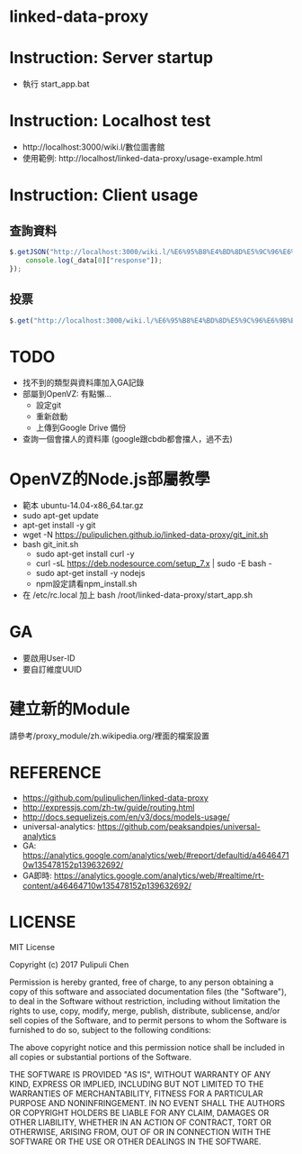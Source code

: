 # linked-data-proxy

# Instruction: Server startup

- 執行 start_app.bat

# Instruction: Localhost test
- http://localhost:3000/wiki.l/數位圖書館
- 使用範例: http://localhost/linked-data-proxy/usage-example.html

# Instruction: Client usage
## 查詢資料

```js
$.getJSON("http://localhost:3000/wiki.l/%E6%95%B8%E4%BD%8D%E5%9C%96%E6%9B%B8%E9%A4%A8?callback=?", function (_data) {
    console.log(_data[0]["response"]);
});
```
## 投票

```js
$.get("http://localhost:3000/wiki.l/%E6%95%B8%E4%BD%8D%E5%9C%96%E6%9B%B8%E9%A4%A8/10?callback=?");
```

# TODO
- 找不到的類型與資料庫加入GA記錄
- 部屬到OpenVZ: 有點懶...
    - 設定git
    - 重新啟動
    - 上傳到Google Drive 備份
- 查詢一個會擋人的資料庫 (google跟cbdb都會擋人，過不去)

# OpenVZ的Node.js部屬教學
- 範本 ubuntu-14.04-x86_64.tar.gz
- sudo apt-get update
- apt-get install -y git
- wget -N https://pulipulichen.github.io/linked-data-proxy/git_init.sh
- bash git_init.sh
    - sudo apt-get install curl -y
    - curl -sL https://deb.nodesource.com/setup_7.x | sudo -E bash -
    - sudo apt-get install -y nodejs
    - npm設定請看npm_install.sh
- 在 /etc/rc.local 加上 bash /root/linked-data-proxy/start_app.sh

# GA
- 要啟用User-ID
- 要自訂維度UUID

# 建立新的Module
請參考/proxy_module/zh.wikipedia.org/裡面的檔案設置

# REFERENCE
- https://github.com/pulipulichen/linked-data-proxy
- http://expressjs.com/zh-tw/guide/routing.html
- http://docs.sequelizejs.com/en/v3/docs/models-usage/
- universal-analytics: https://github.com/peaksandpies/universal-analytics
- GA: https://analytics.google.com/analytics/web/#report/defaultid/a46464710w135478152p139632692/
- GA即時: https://analytics.google.com/analytics/web/#realtime/rt-content/a46464710w135478152p139632692/

# LICENSE

MIT License

Copyright (c) 2017 Pulipuli Chen

Permission is hereby granted, free of charge, to any person obtaining a copy
of this software and associated documentation files (the "Software"), to deal
in the Software without restriction, including without limitation the rights
to use, copy, modify, merge, publish, distribute, sublicense, and/or sell
copies of the Software, and to permit persons to whom the Software is
furnished to do so, subject to the following conditions:

The above copyright notice and this permission notice shall be included in all
copies or substantial portions of the Software.

THE SOFTWARE IS PROVIDED "AS IS", WITHOUT WARRANTY OF ANY KIND, EXPRESS OR
IMPLIED, INCLUDING BUT NOT LIMITED TO THE WARRANTIES OF MERCHANTABILITY,
FITNESS FOR A PARTICULAR PURPOSE AND NONINFRINGEMENT. IN NO EVENT SHALL THE
AUTHORS OR COPYRIGHT HOLDERS BE LIABLE FOR ANY CLAIM, DAMAGES OR OTHER
LIABILITY, WHETHER IN AN ACTION OF CONTRACT, TORT OR OTHERWISE, ARISING FROM,
OUT OF OR IN CONNECTION WITH THE SOFTWARE OR THE USE OR OTHER DEALINGS IN THE
SOFTWARE.
